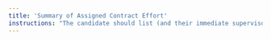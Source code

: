 ```yaml
---
title: 'Summary of Assigned Contract Effort'
instructions: "The candidate should list (and their immediate supervisor confirm) the assigned contract effort for the period under review. Any revisions to assigned contract effort (i.e., reassignment of effort from one category to another) should be noted. For areas in which the faculty member has 0% effort, the portfolio should include a brief statement indicating the category is not applicable to the review."
---
```



